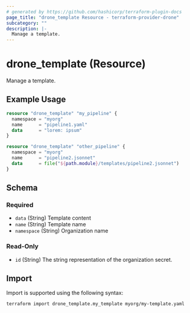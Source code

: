 ```yaml
---
# generated by https://github.com/hashicorp/terraform-plugin-docs
page_title: "drone_template Resource - terraform-provider-drone"
subcategory: ""
description: |-
  Manage a template.
---
```


# drone_template (Resource)

Manage a template.

## Example Usage

```terraform
resource "drone_template" "my_pipeline" {
  namespace = "myorg"
  name      = "pipeline1.yaml"
  data      = "lorem: ipsum"
}

resource "drone_template" "other_pipeline" {
  namespace = "myorg"
  name      = "pipeline2.jsonnet"
  data      = file("${path.module}/templates/pipeline2.jsonnet")
}
```

<!-- schema generated by tfplugindocs -->
## Schema

### Required

- `data` (String) Template content
- `name` (String) Template name
- `namespace` (String) Organization name

### Read-Only

- `id` (String) The string representation of the organization secret.

## Import

Import is supported using the following syntax:

```shell
terraform import drone_template.my_template myorg/my-template.yaml
```
